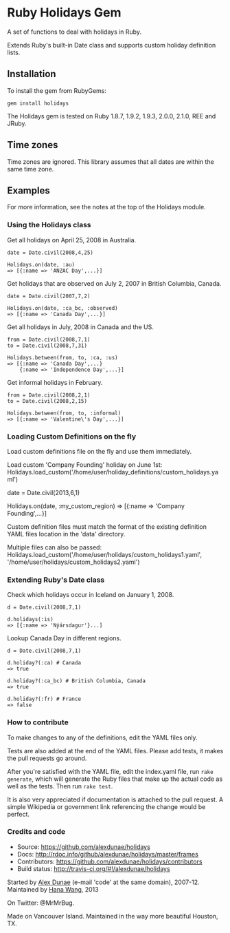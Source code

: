 # Ruby Holidays Gem

A set of functions to deal with holidays in Ruby.

Extends Ruby's built-in Date class and supports custom holiday definition lists.

## Installation

To install the gem from RubyGems:

    gem install holidays

The Holidays gem is tested on Ruby 1.8.7, 1.9.2, 1.9.3, 2.0.0, 2.1.0, REE and JRuby.

## Time zones

Time zones are ignored.  This library assumes that all dates are within the same time zone.

## Examples

For more information, see the notes at the top of the Holidays module.

### Using the Holidays class

Get all holidays on April 25, 2008 in Australia.

    date = Date.civil(2008,4,25)

    Holidays.on(date, :au)
    => [{:name => 'ANZAC Day',...}]

Get holidays that are observed on July 2, 2007 in British Columbia, Canada.

    date = Date.civil(2007,7,2)

    Holidays.on(date, :ca_bc, :observed)
    => [{:name => 'Canada Day',...}]

Get all holidays in July, 2008 in Canada and the US.

    from = Date.civil(2008,7,1)
    to = Date.civil(2008,7,31)

    Holidays.between(from, to, :ca, :us)
    => [{:name => 'Canada Day',...}
        {:name => 'Independence Day',...}]

Get informal holidays in February.

    from = Date.civil(2008,2,1)
    to = Date.civil(2008,2,15)

    Holidays.between(from, to, :informal)
    => [{:name => 'Valentine\'s Day',...}]

### Loading Custom Definitions on the fly

Load custom definitions file on the fly and use them immediately.

Load custom 'Company Founding' holiday on June 1st:
  Holidays.load_custom('/home/user/holiday_definitions/custom_holidays.yaml')

  date = Date.civil(2013,6,1)

  Holidays.on(date, :my_custom_region)
    => [{:name => 'Company Founding',...}]

Custom definition files must match the format of the existing definition YAML files location in the 'data' directory.

Multiple files can also be passed:
  Holidays.load_custom('/home/user/holidays/custom_holidays1.yaml', '/home/user/holidays/custom_holidays2.yaml')

### Extending Ruby's Date class

Check which holidays occur in Iceland on January 1, 2008.

    d = Date.civil(2008,7,1)

    d.holidays(:is)
    => [{:name => 'Nýársdagur'}...]

Lookup Canada Day in different regions.

    d = Date.civil(2008,7,1)

    d.holiday?(:ca) # Canada
    => true

    d.holiday?(:ca_bc) # British Columbia, Canada
    => true

    d.holiday?(:fr) # France
    => false

### How to contribute

To make changes to any of the definitions, edit the YAML files only.

Tests are also added at the end of the YAML files. Please add tests, it makes the pull requests go around.

After you're satisfied with the YAML file, edit the index.yaml file, run `rake generate`, which will generate the Ruby files that make up the actual code as well as the tests.  Then run `rake test`.

It is also very appreciated if documentation is attached to the pull request.  A simple Wikipedia or government link referencing the change would be perfect.

### Credits and code

* Source: https://github.com/alexdunae/holidays
* Docs: http://rdoc.info/github/alexdunae/holidays/master/frames
* Contributors: https://github.com/alexdunae/holidays/contributors
* Build status: http://travis-ci.org/#!/alexdunae/holidays

Started by [Alex Dunae](http://dunae.ca) (e-mail 'code' at the same domain), 2007-12.
Maintained by [Hana Wang](https://github.com/hahahana), 2013

On Twitter: @MrMrBug.

Made on Vancouver Island. Maintained in the way more beautiful Houston, TX.
